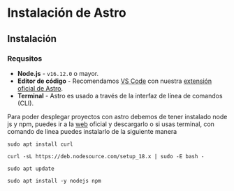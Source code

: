 # Instalación de Astro

## Instalación&#x20;



### Requsitos

* **Node.js** - `v16.12.0` o mayor.
* **Editor de código** - Recomendamos [VS Code](https://code.visualstudio.com/) con nuestra [extensión oficial de Astro](https://marketplace.visualstudio.com/items?itemName=astro-build.astro-vscode).
* **Terminal** - Astro es usado a través de la interfaz de línea de comandos (CLI).

Para poder desplegar proyectos con astro debemos de tener instalado node js y npm, puedes ir a la [web](https://nodejs.org/en/) oficial y descargarlo o si usas terminal, con comando de linea puedes instalarlo de la siguiente manera



```
sudo apt install curl 

curl -sL https://deb.nodesource.com/setup_18.x | sudo -E bash -

sudo apt update 

sudo apt install -y nodejs npm
```
